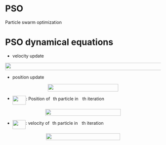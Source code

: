 # PSO
Particle swarm optimization


# PSO dynamical equations
* velocity update
<p align="center"><img src="/tex/3a1216884a50c3001ef914328adfde8d.svg?invert_in_darkmode&sanitize=true" align=middle width=590.9243966999999pt height=23.9884194pt/></p>

* position update
<p align="center"><img src="/tex/24c57802b81724c96995c8279eaaebbe.svg?invert_in_darkmode&sanitize=true" align=middle width=227.8413291pt height=23.9884194pt/></p>

* <img src="/tex/dc65f93b783cb4aa34846c23d3f69fb5.svg?invert_in_darkmode&sanitize=true" align=middle width=43.34959529999998pt height=29.190975000000005pt/>: Position of <img src="/tex/77a3b857d53fb44e33b53e4c8b68351a.svg?invert_in_darkmode&sanitize=true" align=middle width=5.663225699999989pt height=21.68300969999999pt/>th particle in <img src="/tex/63bb9849783d01d91403bc9a5fea12a2.svg?invert_in_darkmode&sanitize=true" align=middle width=9.075367949999992pt height=22.831056599999986pt/>th iteration

<p align="center"><img src="/tex/62775c5d5f5ff8743db9fc579b686717.svg?invert_in_darkmode&sanitize=true" align=middle width=243.71783369999997pt height=21.99987075pt/></p>

* <img src="/tex/33cd374b9893a130ab6a666099989c9f.svg?invert_in_darkmode&sanitize=true" align=middle width=42.51245294999999pt height=29.190975000000005pt/>: velocity of <img src="/tex/77a3b857d53fb44e33b53e4c8b68351a.svg?invert_in_darkmode&sanitize=true" align=middle width=5.663225699999989pt height=21.68300969999999pt/>th particle in <img src="/tex/63bb9849783d01d91403bc9a5fea12a2.svg?invert_in_darkmode&sanitize=true" align=middle width=9.075367949999992pt height=22.831056599999986pt/>th iteration

<p align="center"><img src="/tex/8fb144d075ea3b34d6e800ca6e1ee79f.svg?invert_in_darkmode&sanitize=true" align=middle width=240.36925275pt height=21.99987075pt/></p>
